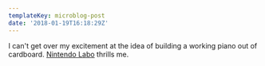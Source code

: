 ```yaml
---
templateKey: microblog-post
date: '2018-01-19T16:18:29Z'
---
```


I can't get over my excitement at the idea of building a working piano out of cardboard. [Nintendo Labo](https://labo.nintendo.com/kits/variety-kit/) thrills me.

